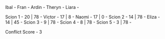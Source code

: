 Ibal -
Fran -
Ardin -
Theryn -
Liara -

Scion 1 - 20 | 78 -
Victor - 17 | 8 -
Naomi - 17 | 0 -
Scion 2 - 14 | 78 -
Eliza - 14 | 45 -
Scion 3 - 9 | 78 -
Scion 4 - 8 | 78 -
Scion 5 - 3 | 78 -

Conflict Score - 3
